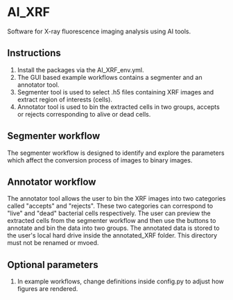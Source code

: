# AI_XRF
Software for X-ray fluorescence imaging analysis using AI tools.

## Instructions

1. Install the packages via the AI_XRF_env.yml.
2. The GUI based example workflows contains a segmenter and an annotator tool.
3. Segmenter tool is used to select .h5 files containing XRF images and extract region of interests (cells).
4. Annotator tool is used to bin the extracted cells in two groups, accepts or rejects corresponding to alive or dead cells.

## Segmenter workflow

The segmenter workflow is designed to identify and explore the parameters which affect the conversion process of images to binary images.

## Annotator workflow

The annotator tool allows the user to bin the XRF images into two categories called "accepts" and "rejects". These two categories can correspond to "live" and "dead" bacterial cells respectively. The user can preview the extracted cells from the segmenter workflow and then use the buttons to annotate and bin the data into two groups. The annotated data is stored to the user's local hard drive inside the annotated_XRF folder. This directory must not be renamed or mvoed.

## Optional parameters 

1. In example workflows, change definitions inside config.py to adjust how figures are rendered.
